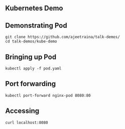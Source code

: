 ## Kubernetes Demo


## Demonstrating Pod

```
git clone https://github.com/ajeetraina/talk-demos/
cd talk-demos/kube-demo
```

## Bringing up Pod

```
kubectl apply -f pod.yaml
```

## Port forwarding

```
kubectl port-forward nginx-pod 8080:80
```

## Accessing

```
curl localhost:8080
```




